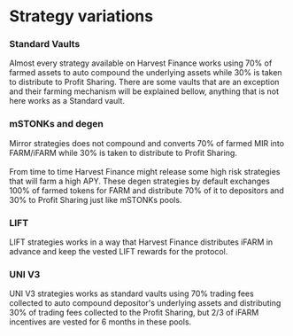 # Strategy variations

### Standard Vaults

Almost every strategy available on Harvest Finance works using 70% of farmed assets to auto compound the underlying assets while 30% is taken to distribute to Profit Sharing. There are some vaults that are an exception and their farming mechanism will be explained bellow, anything that is not here works as a Standard vault.&#x20;

### mSTONKs and degen

Mirror strategies does not compound and converts 70% of farmed MIR into FARM/iFARM  while 30% is taken to distribute to Profit Sharing.\
\
From time to time Harvest Finance might release some high risk strategies that will farm a high APY. These degen strategies by default exchanges 100% of farmed tokens for FARM and distribute 70% of it to depositors and 30% to Profit Sharing just like mSTONKs pools.&#x20;

### LIFT

LIFT strategies works in a way that Harvest Finance distributes iFARM in advance and keep the vested LIFT rewards for the protocol.

### UNI V3

UNI V3 strategies works as standard vaults using 70% trading fees collected to auto compound depositor's underlying assets and distributing 30% of trading fees collected to the Profit Sharing, but 2/3 of iFARM incentives are vested for 6 months in these pools.&#x20;

###





